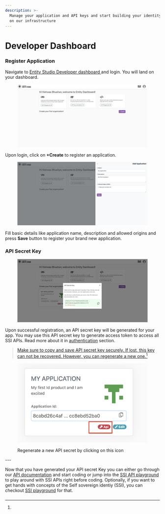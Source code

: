 ```yaml
---
description: >-
  Manage your application and API keys and start building your identity product
  on our infrastructure
---
```


# Developer Dashboard

### Register Application&#x20;

Navigate to [Entity Studio Developer dashboard ](https://entity.hypersign.id)and login. You will land on your dashboard.&#x20;

<figure><img src="../.gitbook/assets/image.png" alt=""><figcaption></figcaption></figure>

Upon login, click on **+Create** to register an application.&#x20;

<figure><img src="../.gitbook/assets/image (1).png" alt=""><figcaption></figcaption></figure>

Fill basic details  like application name, description and allowed origins and press **Save** button to register your brand new application.



### API Secret Key

<figure><img src="../.gitbook/assets/image (16).png" alt=""><figcaption></figcaption></figure>

Upon successful registration, an API secret key will be generated for your app. You may use this API secret key to generate access token to access all SSI APIs. Read more about it in [authentication](api-doc/authentication.md) section.&#x20;

> [Make sure to copy and save API secret key securely. If lost, this key can not be recovered. However, you can regenerate a new one.](#user-content-fn-1)[^1]

<figure><img src="../.gitbook/assets/Screenshot 2023-02-16 at 1.01.50 AM.png" alt=""><figcaption><p>Regenerate a new API secret by clicking on this icon</p></figcaption></figure>

\---

Now that you have generated your API secret Key you can either go through our [API documentation](api-doc/) and start coding or jump into the [SSI API playground](api-playground.md) to play around with SSI APIs right before coding. Optionally, if you want  to get hands with concepts of the Self sovereign identiy (SSI), you can checkout [SSI playground](ssi-playground.md) for that.&#x20;

###

[^1]: 
